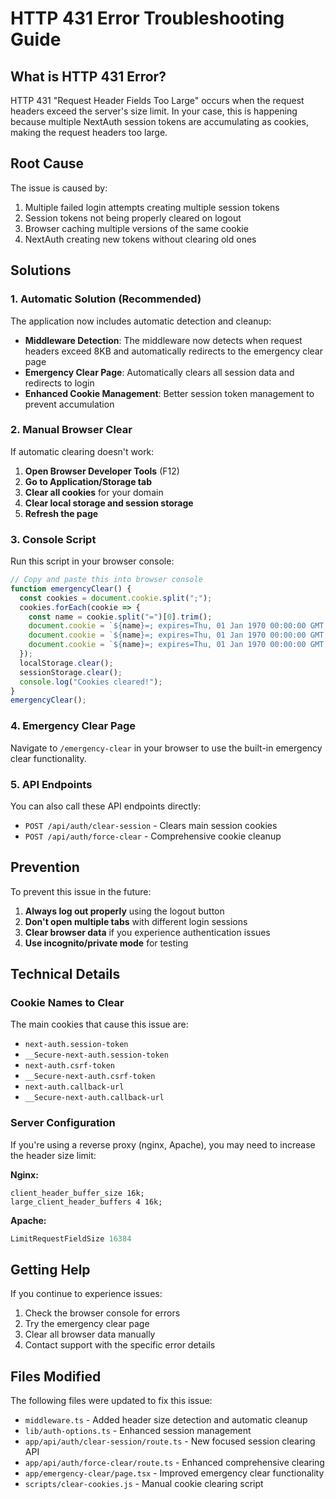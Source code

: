 # HTTP 431 Error Troubleshooting Guide

## What is HTTP 431 Error?

HTTP 431 "Request Header Fields Too Large" occurs when the request headers exceed the server's size limit. In your case, this is happening because multiple NextAuth session tokens are accumulating as cookies, making the request headers too large.

## Root Cause

The issue is caused by:
1. Multiple failed login attempts creating multiple session tokens
2. Session tokens not being properly cleared on logout
3. Browser caching multiple versions of the same cookie
4. NextAuth creating new tokens without clearing old ones

## Solutions

### 1. Automatic Solution (Recommended)

The application now includes automatic detection and cleanup:

- **Middleware Detection**: The middleware now detects when request headers exceed 8KB and automatically redirects to the emergency clear page
- **Emergency Clear Page**: Automatically clears all session data and redirects to login
- **Enhanced Cookie Management**: Better session token management to prevent accumulation

### 2. Manual Browser Clear

If automatic clearing doesn't work:

1. **Open Browser Developer Tools** (F12)
2. **Go to Application/Storage tab**
3. **Clear all cookies** for your domain
4. **Clear local storage and session storage**
5. **Refresh the page**

### 3. Console Script

Run this script in your browser console:

```javascript
// Copy and paste this into browser console
function emergencyClear() {
  const cookies = document.cookie.split(";");
  cookies.forEach(cookie => {
    const name = cookie.split("=")[0].trim();
    document.cookie = `${name}=; expires=Thu, 01 Jan 1970 00:00:00 GMT; path=/`;
    document.cookie = `${name}=; expires=Thu, 01 Jan 1970 00:00:00 GMT; path=/auth`;
    document.cookie = `${name}=; expires=Thu, 01 Jan 1970 00:00:00 GMT; path=/dashboard`;
  });
  localStorage.clear();
  sessionStorage.clear();
  console.log("Cookies cleared!");
}
emergencyClear();
```

### 4. Emergency Clear Page

Navigate to `/emergency-clear` in your browser to use the built-in emergency clear functionality.

### 5. API Endpoints

You can also call these API endpoints directly:

- `POST /api/auth/clear-session` - Clears main session cookies
- `POST /api/auth/force-clear` - Comprehensive cookie cleanup

## Prevention

To prevent this issue in the future:

1. **Always log out properly** using the logout button
2. **Don't open multiple tabs** with different login sessions
3. **Clear browser data** if you experience authentication issues
4. **Use incognito/private mode** for testing

## Technical Details

### Cookie Names to Clear

The main cookies that cause this issue are:
- `next-auth.session-token`
- `__Secure-next-auth.session-token`
- `next-auth.csrf-token`
- `__Secure-next-auth.csrf-token`
- `next-auth.callback-url`
- `__Secure-next-auth.callback-url`

### Server Configuration

If you're using a reverse proxy (nginx, Apache), you may need to increase the header size limit:

**Nginx:**
```nginx
client_header_buffer_size 16k;
large_client_header_buffers 4 16k;
```

**Apache:**
```apache
LimitRequestFieldSize 16384
```

## Getting Help

If you continue to experience issues:

1. Check the browser console for errors
2. Try the emergency clear page
3. Clear all browser data manually
4. Contact support with the specific error details

## Files Modified

The following files were updated to fix this issue:

- `middleware.ts` - Added header size detection and automatic cleanup
- `lib/auth-options.ts` - Enhanced session management
- `app/api/auth/clear-session/route.ts` - New focused session clearing API
- `app/api/auth/force-clear/route.ts` - Enhanced comprehensive clearing
- `app/emergency-clear/page.tsx` - Improved emergency clear functionality
- `scripts/clear-cookies.js` - Manual cookie clearing script

